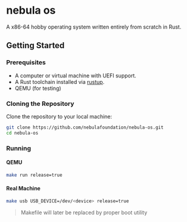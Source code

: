 # nebula os

A x86-64 hobby operating system written entirely from scratch in Rust.

## Getting Started

### Prerequisites
- A computer or virtual machine with UEFI support.
- A Rust toolchain installed via [rustup](https://rustup.rs/).
- QEMU (for testing)

### Cloning the Repository

Clone the repository to your local machine:

```bash
git clone https://github.com/nebulafoundation/nebula-os.git
cd nebula-os
```

### Running

#### QEMU

```bash
make run release=true
```

#### Real Machine

```bash
make usb USB_DEVICE=/dev/<device> release=true
```

> Makefile will later be replaced by proper boot utility


